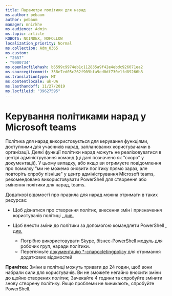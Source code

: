 ```yaml
---
title: Параметри політики для нарад
ms.author: pebaum
author: pebaum
manager: mnirkhe
ms.audience: Admin
ms.topic: article
ROBOTS: NOINDEX, NOFOLLOW
localization_priority: Normal
ms.collection: Adm_O365
ms.custom:
- "2657"
- "9000734"
ms.openlocfilehash: b5599c9974eb1c112835a9f42e4ebdc926071ea2
ms.sourcegitcommit: 358e7ed05c262f909bfa9ed0df730e1fd89266b8
ms.translationtype: MT
ms.contentlocale: uk-UA
ms.lasthandoff: 11/27/2019
ms.locfileid: "39627595"
---
```

# <a name="manage-meeting-policies-in-microsoft-teams"></a>Керування політиками нарад у Microsoft teams

Політика для нарад використовується для керування функціями, доступними для учасників нарад, запланованих користувачами в організації. Деякі функції політики нарад можуть не реалізовуватися в центрі адміністрування команд (ці дані позначено як "скоро" у документації). У цьому випадку, або якщо ви отримуєте повідомлення про помилку "ми не можемо оновити політику прямо зараз, але повторіть спробу пізніше" у центр адміністрування Microsoft teams, рекомендовано використовувати PowerShell для створення або змінення політики для нарад, teams. 

Додаткові відомості про правила для нарад можна отримати в таких ресурсах:

- Щоб дізнатися про створення політик, внесення змін і призначення користувачів політиці [, див.](https://docs.microsoft.com/microsoftteams/meeting-policies-in-teams)

- Щоб внести зміни до політики за допомогою командлети PowerShell [, див.](https://docs.microsoft.com/microsoftteams/teams-powershell-overview) 
    - Потрібно використовувати [Skype, бізнес-PowerShell модуль](https://www.microsoft.com/download/details.aspx?id=39366) для робочих груп, наради політики. 
    - Перегляньте [документацію *-cпаросletingpolicy](https://docs.microsoft.com/search/?search=CsTeamsMeetingPolicy&view=skype-ps) для отримання додаткових відомостей

**Примітка:** Зміни в політиці можуть тривати до 24 годин, щоб вони набрали сили для користувачів. Ви не зможете негайно вносити зміни до щойно створених політик; Зачекайте 4 години та спробуйте змінити знову створену політику. Якщо проблеми не виникають, спробуйте PowerShell.  